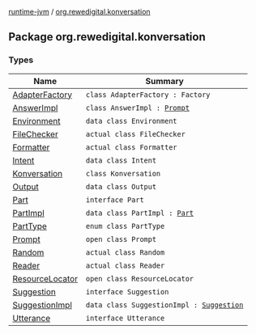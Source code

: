 [runtime-jvm](../index.md) / [org.rewedigital.konversation](./index.md)

## Package org.rewedigital.konversation

### Types

| Name | Summary |
|---|---|
| [AdapterFactory](-adapter-factory/index.md) | `class AdapterFactory : Factory` |
| [AnswerImpl](-answer-impl/index.md) | `class AnswerImpl : `[`Prompt`](-prompt/index.md) |
| [Environment](-environment/index.md) | `data class Environment` |
| [FileChecker](-file-checker/index.md) | `actual class FileChecker` |
| [Formatter](-formatter/index.md) | `actual class Formatter` |
| [Intent](-intent/index.md) | `data class Intent` |
| [Konversation](-konversation/index.md) | `class Konversation` |
| [Output](-output/index.md) | `data class Output` |
| [Part](-part/index.md) | `interface Part` |
| [PartImpl](-part-impl/index.md) | `data class PartImpl : `[`Part`](-part/index.md) |
| [PartType](-part-type/index.md) | `enum class PartType` |
| [Prompt](-prompt/index.md) | `open class Prompt` |
| [Random](-random/index.md) | `actual class Random` |
| [Reader](-reader/index.md) | `actual class Reader` |
| [ResourceLocator](-resource-locator/index.md) | `open class ResourceLocator` |
| [Suggestion](-suggestion/index.md) | `interface Suggestion` |
| [SuggestionImpl](-suggestion-impl/index.md) | `data class SuggestionImpl : `[`Suggestion`](-suggestion/index.md) |
| [Utterance](-utterance/index.md) | `interface Utterance` |
